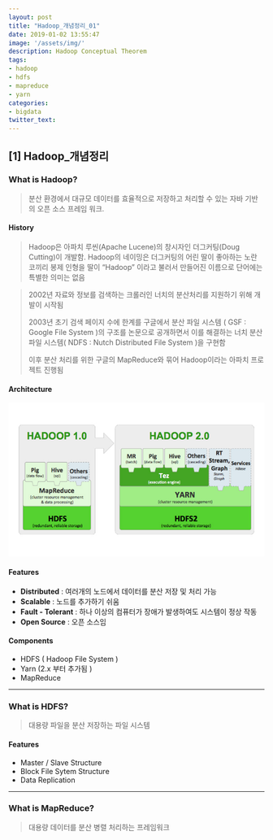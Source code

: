 ```yaml
---
layout: post
title: "Hadoop_개념정리_01"
date: 2019-01-02 13:55:47
image: '/assets/img/'
description: Hadoop Conceptual Theorem
tags:
- hadoop
- hdfs
- mapreduce
- yarn
categories:
- bigdata
twitter_text:
---
```


## [1] Hadoop_개념정리

### What is Hadoop? 

> 분산 환경에서 대규모 데이터를 효율적으로 저장하고 처리할 수 있는 자바 기반의 오픈 소스 프레임 워크.



#### History

> Hadoop은 아파치 루씬(Apache Lucene)의 창시자인 더그커팅(Doug Cutting)이 개발함. Hadoop의 네이밍은 더그커팅의 어린 딸이 좋아하는 노란 코끼리 봉제 인형을 딸이 “Hadoop” 이라고 불러서 만들어진 이름으로 단어에는 특별한 의미는 없음

> 2002년 자료와 정보를 검색하는 크롤러인 너치의 분산처리를 지원하기 위해 개발이 시작됨
>
> 2003년 초기 검색 페이지 수에 한계를 구글에서 분산 파일 시스템 ( GSF : Google File System )의 구조를 논문으로 공개하면서 이를 해결하는 너치 분산파일 시스템( NDFS : Nutch Distributed File System )을 구현함
>
> 이후 분산 처리를 위한 구글의  MapReduce와 묶어 Hadoop이라는 아파치 프로젝트 진행됨



#### Architecture

![hadoop_architecture](/assets/img/hadoop_architecture.jpg)

#### Features

- **Distributed** : 여러개의 노드에서 데이터를 분산 저장 및 처리 가능
- **Scalable** :  노드를 추가하기 쉬움
- **Fault - Tolerant** : 하나 이상의 컴퓨터가 장애가 발생하여도 시스템이 정상 작동
- **Open Source** : 오픈 소스임



#### Components

- HDFS ( Hadoop File System )
- Yarn (2.x 부터 추가됨 )
- MapReduce



------



### What is HDFS?

> 대용량 파일을 분산 저장하는 파일 시스템



#### Features

- Master / Slave Structure
- Block File Sytem Structure
- Data Replication



------



### What is MapReduce?

> 대용량 데이터를 분산 병렬 처리하는 프레임워크



